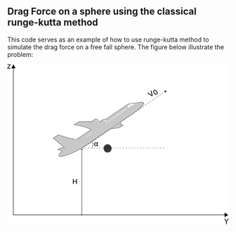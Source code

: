 ## Drag Force on a sphere using the classical runge-kutta method

This code serves as an example of how to use runge-kutta method to simulate the drag force on a free fall sphere.
The figure below illustrate the problem:

![freefall sphere](https://github.com/dferrazc/IPRJ/blob/master/Mec.%20Flu./um.png?raw=true)
